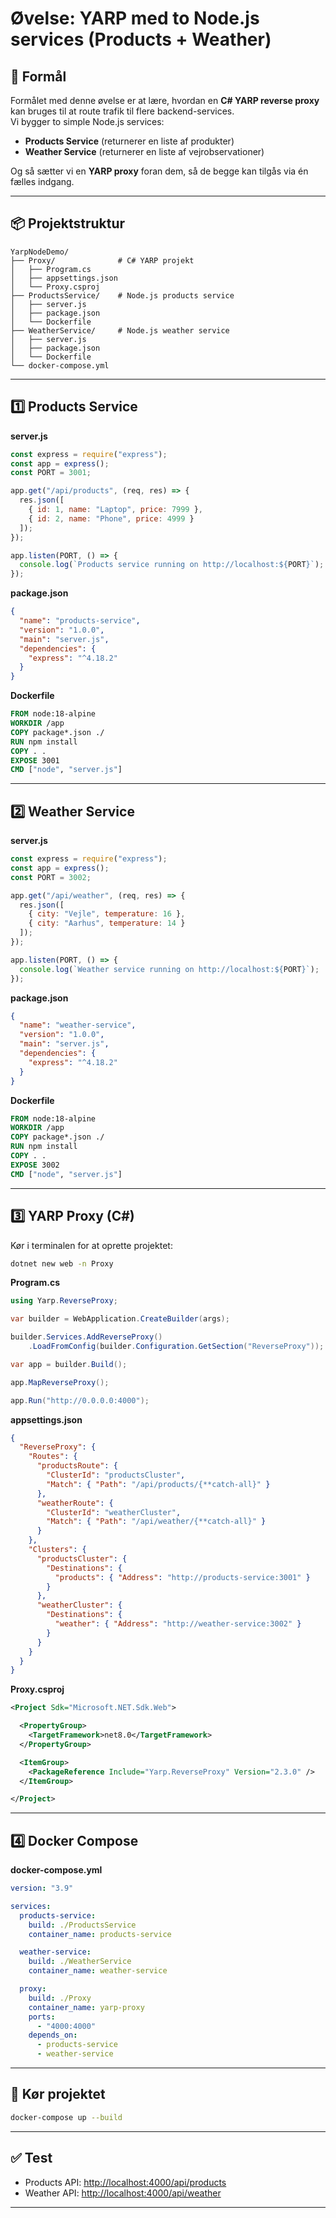 # Øvelse: YARP med to Node.js services (Products + Weather)

## 🎯 Formål
Formålet med denne øvelse er at lære, hvordan en **C# YARP reverse proxy** kan bruges til at route trafik til flere backend-services.  
Vi bygger to simple Node.js services:  

- **Products Service** (returnerer en liste af produkter)  
- **Weather Service** (returnerer en liste af vejrobservationer)  

Og så sætter vi en **YARP proxy** foran dem, så de begge kan tilgås via én fælles indgang.

---

## 📦 Projektstruktur

```
YarpNodeDemo/
├── Proxy/              # C# YARP projekt
│   ├── Program.cs
│   ├── appsettings.json
│   └── Proxy.csproj
├── ProductsService/    # Node.js products service
│   ├── server.js
│   ├── package.json
│   └── Dockerfile
├── WeatherService/     # Node.js weather service
│   ├── server.js
│   ├── package.json
│   └── Dockerfile
└── docker-compose.yml
```

---

## 1️⃣ Products Service

**server.js**
```js
const express = require("express");
const app = express();
const PORT = 3001;

app.get("/api/products", (req, res) => {
  res.json([
    { id: 1, name: "Laptop", price: 7999 },
    { id: 2, name: "Phone", price: 4999 }
  ]);
});

app.listen(PORT, () => {
  console.log(`Products service running on http://localhost:${PORT}`);
});
```

**package.json**
```json
{
  "name": "products-service",
  "version": "1.0.0",
  "main": "server.js",
  "dependencies": {
    "express": "^4.18.2"
  }
}
```

**Dockerfile**
```dockerfile
FROM node:18-alpine
WORKDIR /app
COPY package*.json ./
RUN npm install
COPY . .
EXPOSE 3001
CMD ["node", "server.js"]
```

---

## 2️⃣ Weather Service

**server.js**
```js
const express = require("express");
const app = express();
const PORT = 3002;

app.get("/api/weather", (req, res) => {
  res.json([
    { city: "Vejle", temperature: 16 },
    { city: "Aarhus", temperature: 14 }
  ]);
});

app.listen(PORT, () => {
  console.log(`Weather service running on http://localhost:${PORT}`);
});
```

**package.json**
```json
{
  "name": "weather-service",
  "version": "1.0.0",
  "main": "server.js",
  "dependencies": {
    "express": "^4.18.2"
  }
}
```

**Dockerfile**
```dockerfile
FROM node:18-alpine
WORKDIR /app
COPY package*.json ./
RUN npm install
COPY . .
EXPOSE 3002
CMD ["node", "server.js"]
```

---

## 3️⃣ YARP Proxy (C#)

Kør i terminalen for at oprette projektet:

```bash
dotnet new web -n Proxy
```

**Program.cs**
```csharp
using Yarp.ReverseProxy;

var builder = WebApplication.CreateBuilder(args);

builder.Services.AddReverseProxy()
    .LoadFromConfig(builder.Configuration.GetSection("ReverseProxy"));

var app = builder.Build();

app.MapReverseProxy();

app.Run("http://0.0.0.0:4000");
```

**appsettings.json**
```json
{
  "ReverseProxy": {
    "Routes": {
      "productsRoute": {
        "ClusterId": "productsCluster",
        "Match": { "Path": "/api/products/{**catch-all}" }
      },
      "weatherRoute": {
        "ClusterId": "weatherCluster",
        "Match": { "Path": "/api/weather/{**catch-all}" }
      }
    },
    "Clusters": {
      "productsCluster": {
        "Destinations": {
          "products": { "Address": "http://products-service:3001" }
        }
      },
      "weatherCluster": {
        "Destinations": {
          "weather": { "Address": "http://weather-service:3002" }
        }
      }
    }
  }
}
```

**Proxy.csproj**
```xml
<Project Sdk="Microsoft.NET.Sdk.Web">

  <PropertyGroup>
    <TargetFramework>net8.0</TargetFramework>
  </PropertyGroup>

  <ItemGroup>
    <PackageReference Include="Yarp.ReverseProxy" Version="2.3.0" />
  </ItemGroup>

</Project>
```

---

## 4️⃣ Docker Compose

**docker-compose.yml**
```yaml
version: "3.9"

services:
  products-service:
    build: ./ProductsService
    container_name: products-service

  weather-service:
    build: ./WeatherService
    container_name: weather-service

  proxy:
    build: ./Proxy
    container_name: yarp-proxy
    ports:
      - "4000:4000"
    depends_on:
      - products-service
      - weather-service
```

---

## 🚀 Kør projektet

```bash
docker-compose up --build
```

---

## ✅ Test

- Products API: [http://localhost:4000/api/products](http://localhost:4000/api/products)  
- Weather API: [http://localhost:4000/api/weather](http://localhost:4000/api/weather)

---
